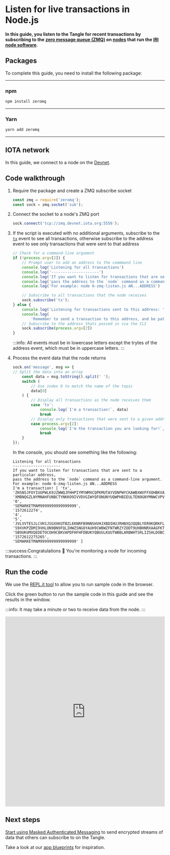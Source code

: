 # Listen for live transactions in Node.js

**In this guide, you listen to the Tangle for recent transactions by subscribing to the [zero message queue (ZMQ)](https://zeromq.org/) on [nodes](root://getting-started/0.1/network/nodes.md) that run the [IRI node software](root://node-software/0.1/iri/introduction/overview.md).**

## Packages

To complete this guide, you need to install the following package:

--------------------
### npm
```bash
npm install zeromq
```
---
### Yarn
```bash
yarn add zeromq
```
--------------------

## IOTA network

In this guide, we connect to a node on the [Devnet](root://getting-started/0.1/network/iota-networks.md#devnet).

## Code walkthrough

1. Require the package and create a ZMQ subscribe socket

    ```js
    const zmq = require('zeromq');
    const sock = zmq.socket('sub');
    ```

2. Connect the socket to a node's ZMQ port

    ```js
    sock.connect('tcp://zmq.devnet.iota.org:5556');
    ```

3. If the script is executed with no additional arguments, subscribe to the [`tx`](root://node-software/0.1/iri/references/zmq-events.md) event to see all transactions, otherwise subscribe to the address event to see only transactions that were sent to that address

    ```js
    // Check for a command-line argument
    if (!process.argv[2]) {
        // Prompt user to add an address to the commmand line
        console.log('Listening for all transactions')
        console.log('---------------------')
        console.log('If you want to listen for transactions that are sent to a particular address,');
        console.log('pass the address to the `node` command as a command-line argument.');
        console.log('For example: node 6-zmq-listen.js AN...ADDRESS')

        // Subscribe to all transactions that the node receives
        sock.subscribe('tx');
    } else {
        console.log('Listening for transactions sent to this address: ' + process.argv[2])
        console.log(
            'Remember to send a transaction to this address, and be patient: It can take 30seconds for the transaction to appear.')
        // Subscribe to the address thats passed in via the CLI
        sock.subscribe(process.argv[2])
    }
    ```

    :::info:
    All events must be in lowercase letters except the trytes of the address event, which must be in uppercase letters.
    :::

4. Process the event data that the node returns

    ```js
    sock.on('message', msg => {
    // Split the data into an array
        const data = msg.toString().split(' ');
        switch (
            // Use index 0 to match the name of the topic
            data[0]
        ) {
            // Display all transactions as the node receives them
            case 'tx': 
                console.log(`I'm a transaction!`, data)
                break
            // Display only transactions that were sent to a given address
            case process.argv[2]: 
                console.log(`I'm the transaction you are looking for!`, data);
                break
        }
    });
    ```

    In the console, you should see something like the following:

    ```shell
    Listening for all transactions
    ---------------------
    If you want to listen for transactions that are sent to a particular address,
    pass the address to the `node` command as a command-line argument.
    For example: node 6-zmq-listen.js AN...ADDRESS
    I'm a transaction! [ 'tx',
    'ZHSNSJFUYIUGPWLK9JZWWQJFHHPIYMYWMXCQPKMUTAYVDNPWYCKAWBXWVFFXOHBKVAUZOKVUCLMEER999',
    'XMBNQGZLNYMNAHFUNBCTYNKKO9IVVDVGIWYQFONUNYUQWPHBIEULTEN9GNYMNWCVPVFBNJFHIZNKJJAUM',
    '0',
    'SEMARKETMAM9999999999999999',
    '1572612274',
    '4',
    '5',
    'JVLVVTESJLCVKSJSGXXKUTBZLEKNRFB9NNSHVHJXBDIHUJRHBXQJQQBLYER9KQRKFLPZI9EVZFFPTTSCX',
    'S9XVKPZDMI9VHLON9BN9FQLIHWZSNGOYAUH9CWBWZFNTWRZYZODT9UHBHNRXAAGFKTBBZRDNROGPHG999',
    'SB9UKUMXQEDETOCOH9CBKVAPDFHFHFDBUKYQBUULKUUTWBBLARBWHTSRLIZSHLDOBCUOPIHXFNODRO999',
    '1572612275265',
    'SEMARKETMAM9999999999999999' ]
    ```

:::success:Congratulations :tada:
You're monitoring a node for incoming transactions.
:::

## Run the code

We use the [REPL.it tool](https://repl.it) to allow you to run sample code in the browser.

Click the green button to run the sample code in this guide and see the results in the window.

:::info:
It may take a minute or two to receive data from the node.
:::

<iframe height="600px" width="100%" src="https://repl.it/@jake91/ZMQ-example-Nodejs?lite=true" scrolling="no" frameborder="no" allowtransparency="true" allowfullscreen="true" sandbox="allow-forms allow-pointer-lock allow-popups allow-same-origin allow-scripts allow-modals"></iframe>

## Next steps

[Start using Masked Authenticated Messaging](../../mam/introduction/overview.md) to send encrypted streams of data that others can subscribe to on the Tangle.

Take a look at our [app blueprints](root://blueprints/0.1/introduction/overview.md) for inspiration.